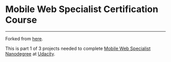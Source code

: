 # Mobile Web Specialist Certification Course
---

Forked from [here](https://github.com/udacity/mws-restaurant-stage-1).

This is part 1 of 3 projects needed to complete [Mobile Web Specialist Nanodegree](https://in.udacity.com/course/mobile-web-specialist-nanodegree--nd024) at [Udacity](https://in.udacity.com/).


